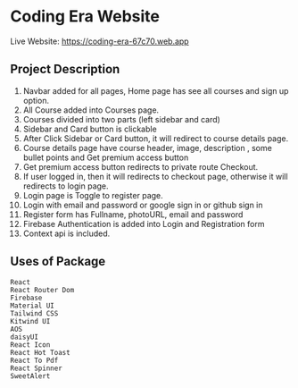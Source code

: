 # Coding Era  Website
Live Website: https://coding-era-67c70.web.app


## Project Description

1. Navbar added for all pages, Home page has see all courses and sign up option.
2. All Course added into Courses page.
3. Courses divided into two parts (left sidebar and card)
4. Sidebar and Card button is clickable
5. After Click Sidebar or Card button, it will redirect to course details page.
6. Course details page have course header, image, description , some bullet points and Get premium access button
7. Get premium access button redirects to private route Checkout.
8. If user logged in, then it will redirects to checkout page, otherwise it will redirects to login page.
9. Login page is Toggle to register page.
10. Login with email and password or google sign in or github sign in
11. Register form has Fullname, photoURL, email and password
12. Firebase Authentication is added into Login and Registration form
13. Context api is included.

## Uses of Package
```
React
React Router Dom
Firebase
Material UI
Tailwind CSS
Kitwind UI
AOS
daisyUI
React Icon
React Hot Toast
React To Pdf
React Spinner
SweetAlert
```

